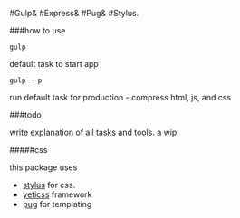 #Gulp&
#Express&
#Pug&
#Stylus.

###how to use

```gulp```

default task to start app

```gulp --p```

run default task for production - compress html, js, and css

###todo

write explanation of all tasks and tools. a wip

#####css

this package uses 
  - [stylus](https://stylus-lang.com) for css.
  - [yeticss](https://yeticss.com) framework
  - [pug](https://pugjs.org) for templating

